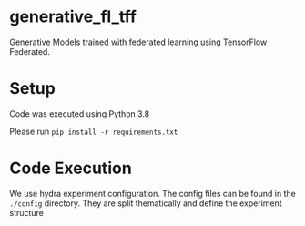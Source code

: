 # generative_fl_tff
Generative Models trained with federated learning using TensorFlow Federated.

# Setup
Code was executed using Python 3.8

Please run ```pip install -r requirements.txt```

# Code Execution
We use hydra experiment configuration. 
The config files can be found in the ```./config``` directory. 
They are split thematically and define the experiment structure 
